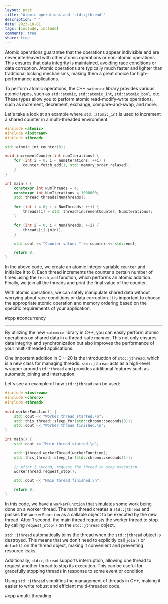 ```yaml
---
layout: post
title: "Atomic operations and `std::jthread`"
description: " "
date: 2023-10-01
tags: [include, include]
comments: true
share: true
---
```


Atomic operations guarantee that the operations appear indivisible and are never interleaved with other atomic operations or non-atomic operations. This ensures that data integrity is maintained, avoiding race conditions or data corruption. Atomic operations are typically much faster and lighter than traditional locking mechanisms, making them a great choice for high-performance applications.

To perform atomic operations, the C++ `<atomic>` library provides various atomic types, such as `std::atomic`, `std::atomic_int`, `std::atomic_bool`, etc. These types allow you to perform atomic read-modify-write operations, such as increment, decrement, exchange, compare-and-swap, and more.

Let's take a look at an example where `std::atomic_int` is used to increment a shared counter in a multi-threaded environment:

```cpp
#include <atomic>
#include <iostream>
#include <thread>

std::atomic_int counter(0);

void incrementCounter(int numIterations) {
    for (int i = 0; i < numIterations; ++i) {
        counter.fetch_add(1, std::memory_order_relaxed);
    }
}

int main() {
    constexpr int NumThreads = 4;
    constexpr int NumIterations = 1000000;
    std::thread threads[NumThreads];

    for (int i = 0; i < NumThreads; ++i) {
        threads[i] = std::thread(incrementCounter, NumIterations);
    }

    for (int i = 0; i < NumThreads; ++i) {
        threads[i].join();
    }

    std::cout << "Counter value: " << counter << std::endl;

    return 0;
}
```

In the above code, we create an atomic integer variable `counter` and initialize it to 0. Each thread increments the counter a certain number of times using the `fetch_add` function, which performs an atomic addition. Finally, we join all the threads and print the final value of the counter.

With atomic operations, we can safely manipulate shared data without worrying about race conditions or data corruption. It is important to choose the appropriate atomic operation and memory ordering based on the specific requirements of your application.

#cpp #concurrency

---

By utilizing the new `<atomic>` library in C++, you can easily perform atomic operations on shared data in a thread-safe manner. This not only ensures data integrity and synchronization but also improves the performance of your multi-threaded applications.

One important addition in C++20 is the introduction of `std::jthread`, which is a new class for managing threads. `std::jthread` acts as a high-level wrapper around `std::thread` and provides additional features such as automatic joining and interruption.

Let's see an example of how `std::jthread` can be used:

```cpp
#include <iostream>
#include <chrono>
#include <thread>

void workerFunction() {
    std::cout << "Worker thread started.\n";
    std::this_thread::sleep_for(std::chrono::seconds(3));
    std::cout << "Worker thread finished.\n";
}

int main() {
    std::cout << "Main thread started.\n";

    std::jthread workerThread(workerFunction);
    std::this_thread::sleep_for(std::chrono::seconds(1));
    
    // After 1 second, request the thread to stop execution.
    workerThread.request_stop();

    std::cout << "Main thread finished.\n";

    return 0;
}
```

In this code, we have a `workerFunction` that simulates some work being done on a worker thread. The main thread creates a `std::jthread` and passes the `workerFunction` as a callable object to be executed by the new thread. After 1 second, the main thread requests the worker thread to stop by calling `request_stop()` on the `std::jthread` object.

`std::jthread` automatically joins the thread when the `std::jthread` object is destroyed. This means that we don't need to explicitly call `join()` or `detach()` on the thread object, making it convenient and preventing resource leaks.

Additionally, `std::jthread` supports interruption, allowing one thread to request another thread to stop its execution. This can be useful for gracefully stopping threads in response to some event or condition.

Using `std::jthread` simplifies the management of threads in C++, making it easier to write robust and efficient multi-threaded code.

#cpp #multi-threading